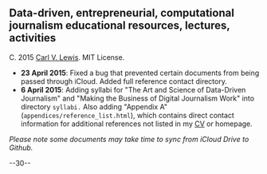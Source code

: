 ## Data-driven, entrepreneurial, computational journalism educational resources, lectures, activities
C. 2015 [Carl V. Lewis](http://carlvlew.is). MIT License.

+ **23 April 2015**: Fixed a bug that prevented certain documents from being passed through iCloud. Added full reference contact directory.
+ **6 April 2015**: Adding syllabi for "The Art and Science of Data-Driven Journalism" and "Making the Business of Digital Journalism Work" into directory `syllabi.` Also adding "Appendix A" (`appendices/reference_list.html`), which contains direct contact information for additional references not listed in my [CV](http://cv.carlvlewis.net) or homepage.

*Please note some documents may take time to sync from iCloud Drive to Github.*

--30--
